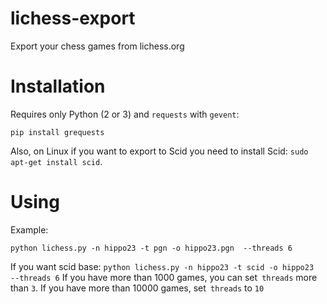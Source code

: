 # lichess-export
Export your chess games from lichess.org

# Installation
Requires only Python (2 or 3) and `requests` with `gevent`:
```
pip install grequests
```

Also, on Linux if you want to export to Scid you need to install Scid: `sudo apt-get install scid`.

# Using
Example:
```
python lichess.py -n hippo23 -t pgn -o hippo23.pgn  --threads 6
```
If you want scid base: `python lichess.py -n hippo23 -t scid -o hippo23  --threads 6`
If you have more than 1000 games, you can set` threads` more than `3`. If you have more than 10000 games, set` threads` to `10`
